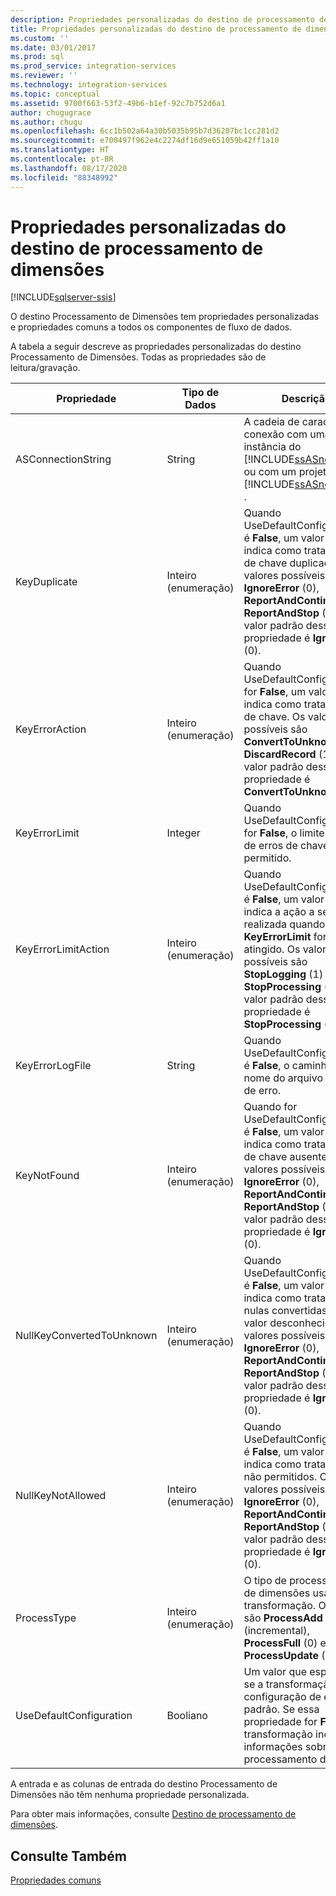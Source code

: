 ```yaml
---
description: Propriedades personalizadas do destino de processamento de dimensões
title: Propriedades personalizadas do destino de processamento de dimensões | Microsoft Docs
ms.custom: ''
ms.date: 03/01/2017
ms.prod: sql
ms.prod_service: integration-services
ms.reviewer: ''
ms.technology: integration-services
ms.topic: conceptual
ms.assetid: 9700f663-53f2-49b6-b1ef-92c7b752d6a1
author: chugugrace
ms.author: chugu
ms.openlocfilehash: 6cc1b502a64a30b5035b95b7d36207bc1cc281d2
ms.sourcegitcommit: e700497f962e4c2274df16d9e651059b42ff1a10
ms.translationtype: HT
ms.contentlocale: pt-BR
ms.lasthandoff: 08/17/2020
ms.locfileid: "88348992"
---
```

# <a name="dimension-processing-destination-custom-properies"></a>Propriedades personalizadas do destino de processamento de dimensões

[!INCLUDE[sqlserver-ssis](../../includes/applies-to-version/sqlserver-ssis.md)]


  O destino Processamento de Dimensões tem propriedades personalizadas e propriedades comuns a todos os componentes de fluxo de dados.  
  
 A tabela a seguir descreve as propriedades personalizadas do destino Processamento de Dimensões. Todas as propriedades são de leitura/gravação.  
  
|Propriedade|Tipo de Dados|Descrição|  
|--------------|---------------|-----------------|  
|ASConnectionString|String|A cadeia de caracteres de conexão com uma instância do [!INCLUDE[ssASnoversion](../../includes/ssasnoversion-md.md)] ou com um projeto do [!INCLUDE[ssASnoversion](../../includes/ssasnoversion-md.md)] .|  
|KeyDuplicate|Inteiro (enumeração)|Quando UseDefaultConfiguration é **False**, um valor que indica como tratar erros de chave duplicada. Os valores possíveis são **IgnoreError** (0), **ReportAndContinue** (1) e **ReportAndStop** (2). O valor padrão dessa propriedade é **IgnoreError** (0).|  
|KeyErrorAction|Inteiro (enumeração)|Quando UseDefaultConfiguration for **False**, um valor que indica como tratar erros de chave. Os valores possíveis são **ConvertToUnknown** (0) e **DiscardRecord** (1). O valor padrão dessa propriedade é **ConvertToUnknown** (0).|  
|KeyErrorLimit|Integer|Quando UseDefaultConfiguration for **False**, o limite superior de erros de chave permitido.|  
|KeyErrorLimitAction|Inteiro (enumeração)|Quando UseDefaultConfiguration é **False**, um valor que indica a ação a ser realizada quando **KeyErrorLimit** for atingido. Os valores possíveis são **StopLogging** (1) e **StopProcessing** (0). O valor padrão dessa propriedade é **StopProcessing** (0).|  
|KeyErrorLogFile|String|Quando UseDefaultConfiguration é **False**, o caminho e o nome do arquivo de log de erro.|  
|KeyNotFound|Inteiro (enumeração)|Quando for UseDefaultConfiguration é **False**, um valor que indica como tratar erros de chave ausentes. Os valores possíveis são **IgnoreError** (0), **ReportAndContinue** (1) e **ReportAndStop** (2). O valor padrão dessa propriedade é **IgnoreError** (0).|  
|NullKeyConvertedToUnknown|Inteiro (enumeração)|Quando UseDefaultConfiguration é **False**, um valor que indica como tratar chaves nulas convertidas para o valor desconhecido. Os valores possíveis são **IgnoreError** (0), **ReportAndContinue** (1) e **ReportAndStop** (2). O valor padrão dessa propriedade é **IgnoreError** (0).|  
|NullKeyNotAllowed|Inteiro (enumeração)|Quando UseDefaultConfiguration é **False**, um valor que indica como tratar nulos não permitidos. Os valores possíveis são **IgnoreError** (0), **ReportAndContinue** (1) e **ReportAndStop** (2). O valor padrão dessa propriedade é **IgnoreError** (0).|  
|ProcessType|Inteiro (enumeração)|O tipo de processamento de dimensões usado pela transformação. Os valores são **ProcessAdd** (1) (incremental), **ProcessFull** (0) e **ProcessUpdate** (2).|  
|UseDefaultConfiguration|Booliano|Um valor que especifica se a transformação usa a configuração de erro padrão. Se essa propriedade for **False**, a transformação incluirá informações sobre processamento de erros.|  
  
 A entrada e as colunas de entrada do destino Processamento de Dimensões não têm nenhuma propriedade personalizada.  
  
 Para obter mais informações, consulte [Destino de processamento de dimensões](../../integration-services/data-flow/dimension-processing-destination.md).  
  
## <a name="see-also"></a>Consulte Também  
 [Propriedades comuns](https://msdn.microsoft.com/library/51973502-5cc6-4125-9fce-e60fa1b7b796)  
  
  
